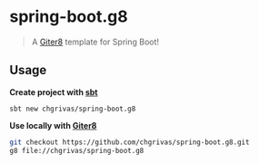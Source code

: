 # spring-boot.g8

> A [Giter8][g8] template for Spring Boot!

## Usage

**Create project with [sbt][sbtUrl]**

```
sbt new chgrivas/spring-boot.g8
```

**Use locally with [Giter8][g8]**

```bash
git checkout https://github.com/chgrivas/spring-boot.g8.git
g8 file://chgrivas/spring-boot.g8
```

[g8]: http://www.foundweekends.org/giter8/
[sbtUrl]: https://www.scala-sbt.org/
